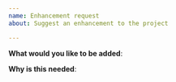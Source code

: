 ```yaml
---
name: Enhancement request
about: Suggest an enhancement to the project

---
```


**What would you like to be added**:



**Why is this needed**:
